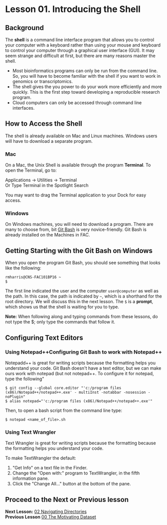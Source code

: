 # Lesson 01. Introducing the Shell

## Background
The **shell** is a command line interface program that allows you to control your computer with a keyboard rather than using your mouse and keyboard to control your computer through a graphical user interface (GUI). It may seem strange and difficult at first, but there are  many reasons master the shell.

* Most bioinformatics programs can only be run from the command line. So, you will have to become familiar with the shell if you want to work in genomics or transcriptomics.
* The shell gives the you power to do your work more efficiently and more quickly. This is the first step toward developing a reproducible research program.
* Cloud computers can only be accessed through command line interfaces.

## How to Access the Shell
The shell is already available on Mac and Linux machines. Windows users will have to download a separate program.

### Mac
On a Mac, the Unix Shell is available through the program **Terminal**. To open the Terminal, go to:   

Applications -> Utilities -> Terminal    
Or
Type Terminal in the Spotlight Search   

You may want to drag the Terminal application to your Dock for easy access.

### Windows
On Windows machines, you will need to download a program. There are many to choose from, bit [Git Bash](http://msysgit.github.io) is very novice-friendly. Git Bash is already installed on the Machines in FAC.

## Getting Starting with the Git Bash on Windows

When you open the program Git Bash, you should see something that looks like the following:

~~~ {.output}
rmharris@CNS-FAC101BP16 ~
$
~~~

The first line indicated the user and the computer `user@computer` as well as the path. In this case, the path is indicated by `~`, which is a shorthand for the root directory. We will discuss this in the next lesson.
The `$` is a **prompt**, which shows us that the shell is waiting for you to type. 

**Note:** When following along and typing commands from these lessons, do not type the $; only type the commands that follow it.

## Configuring Text Editors

### Using Notepad++Configuring Git Bash to work with Notepad++

Notepadd++ is great for writing scripts because the formatting helps you understand your code. Git Bash doesn't have a text editor, but we can make ours work with notepad (but not notepad++. To configure it for notepad, type the following"

~~~ {.bash}
$ git config --global core.editor "'c:/program files (x86)/Notepad++/notepad++.exe' - multiInst -notabbar -nosession -noPlugin"
$ alias notepad="'c:/program files (x86)/Notepad++/notepad++.exe'"
~~~

Then, to open a bash script from the command line type:

~~~ {.bash}
$ notepad <name_of_file>.sh
~~~

### Using Text Wrangler

Text Wrangler is great for writing scripts because the formatting because the formatting helps you understand your code. 

To make TextWrangler the default:

1. "Get Info" on a text file in the Finder.
2. Change the "Open with:" program to TextWrangler, in the fifth information pane.
3. Click the "Change All..." button at the bottom of the pane.


## Proceed to the Next or Previous lesson
**Next Lesson:** [02 Navigating Directories](https://github.com/raynamharris/Shell_Intro_for_Transcriptomics/blob/master/lessons/02_Navigating_Dirs.md)  
**Previous Lesson** [00 The Motivating Dataset](https://github.com/raynamharris/Shell_Intro_for_Transcriptomics/blob/master/lessons/00_Motivating_Dataset.md)